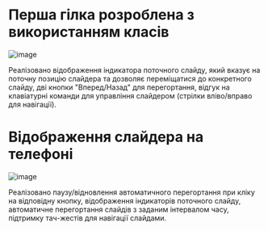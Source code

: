 # Перша гілка розроблена з використанням класів

![image](https://github.com/user-attachments/assets/ba43b113-6778-42e3-8bac-48f3ee132051)

Реалізовано відображення індикатора поточного слайду, який вказує на поточну позицію слайдера та дозволяє переміщатися до конкретного слайду, дві кнопки "Вперед/Назад" для перегортання, відгук на клавіатурні команди для управління слайдером (стрілки вліво/вправо для навігації).

# Відображення слайдера на телефоні
![image](https://github.com/user-attachments/assets/906d7e88-7d81-4b16-8286-443d371283f5)

Реалізовано паузу/відновлення автоматичного перегортання при кліку на відповідну кнопку, відображення індикаторів поточного слайду, автоматичне перегортання слайдів з заданим інтервалом часу, підтримку тач-жестів для навігації слайдами.
